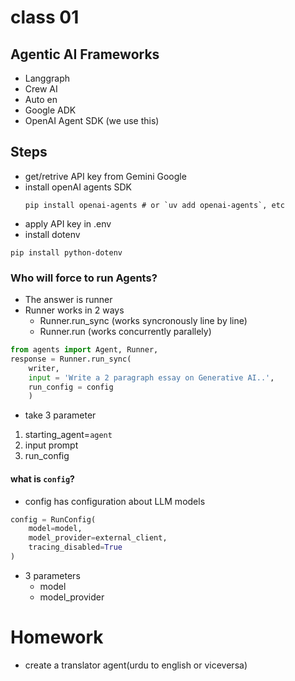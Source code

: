 # class 01

## Agentic AI Frameworks

- Langgraph
- Crew AI
- Auto en
- Google ADK
- OpenAI Agent SDK (we use this)

## Steps

- get/retrive API key from Gemini Google
- install openAI agents SDK
  ```
  pip install openai-agents # or `uv add openai-agents`, etc
  ```
- apply API key in .env
- install dotenv

```
pip install python-dotenv
```

### Who will force to run Agents?
- The answer is runner
- Runner works in 2 ways
  - Runner.run_sync (works syncronously line by line)
  - Runner.run (works concurrently parallely)
```python
from agents import Agent, Runner,
response = Runner.run_sync(
    writer,
    input = 'Write a 2 paragraph essay on Generative AI..',
    run_config = config
    )
```
- take 3 parameter
1. starting_agent=`agent`
2. input prompt
3. run_config

#### what is `config`?
- config has configuration about LLM models
```python
config = RunConfig(
    model=model,
    model_provider=external_client,
    tracing_disabled=True
)
``` 
- 3 parameters
  - model 
  - model_provider

# Homework

- create a translator agent(urdu to english or viceversa)
